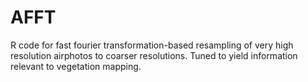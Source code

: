 # AFFT
R code for fast fourier transformation-based resampling of very high resolution airphotos to coarser resolutions.  Tuned to yield information relevant to vegetation mapping.
